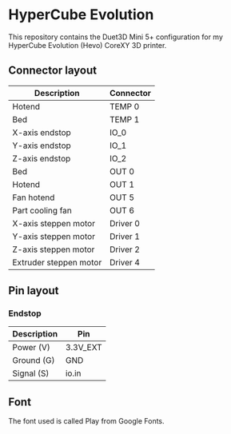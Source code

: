 # HyperCube Evolution

This repository contains the Duet3D Mini 5+ configuration for my HyperCube Evolution (Hevo) CoreXY 3D printer.

## Connector layout

| Description               | Connector |
| ------------------------- | --------- |
| Hotend                    | TEMP 0    |
| Bed                       | TEMP 1    |
| X-axis endstop            | IO_0      |
| Y-axis endstop            | IO_1      |
| Z-axis endstop            | IO_2      |
| Bed                       | OUT 0     |
| Hotend                    | OUT 1     |
| Fan hotend                | OUT 5     |
| Part cooling fan          | OUT 6     |
| X-axis steppen motor      | Driver 0  |
| Y-axis steppen motor      | Driver 1  |
| Z-axis steppen motor      | Driver 2  |
| Extruder steppen motor    | Driver 4  |

## Pin layout

### Endstop

| Description   | Pin       |
| ------------- | --------- |
| Power  (V)    | 3.3V_EXT  |
| Ground (G)    | GND       |
| Signal (S)    | io.in     |

## Font
The font used is called Play from Google Fonts.

